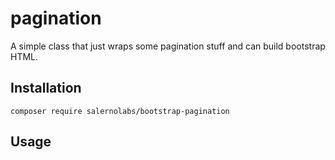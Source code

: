 # pagination
A simple class that just wraps some pagination stuff and can build bootstrap HTML.

## Installation

    composer require salernolabs/bootstrap-pagination
    
## Usage


